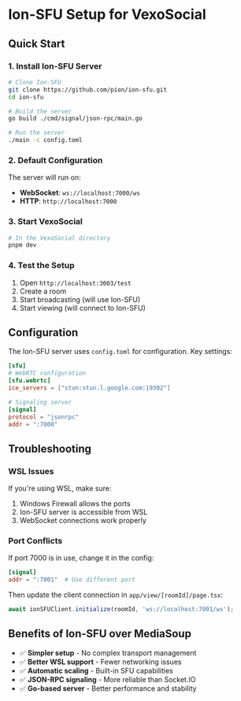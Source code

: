 # Ion-SFU Setup for VexoSocial

## Quick Start

### 1. Install Ion-SFU Server

```bash
# Clone Ion-SFU
git clone https://github.com/pion/ion-sfu.git
cd ion-sfu

# Build the server
go build ./cmd/signal/json-rpc/main.go

# Run the server
./main -c config.toml
```

### 2. Default Configuration

The server will run on:
- **WebSocket**: `ws://localhost:7000/ws`
- **HTTP**: `http://localhost:7000`

### 3. Start VexoSocial

```bash
# In the VexoSocial directory
pnpm dev
```

### 4. Test the Setup

1. Open `http://localhost:3003/test`
2. Create a room
3. Start broadcasting (will use Ion-SFU)
4. Start viewing (will connect to Ion-SFU)

## Configuration

The Ion-SFU server uses `config.toml` for configuration. Key settings:

```toml
[sfu]
# WebRTC configuration
[sfu.webrtc]
ice_servers = ["stun:stun.l.google.com:19302"]

# Signaling server
[signal]
protocol = "jsonrpc"
addr = ":7000"
```

## Troubleshooting

### WSL Issues
If you're using WSL, make sure:
1. Windows Firewall allows the ports
2. Ion-SFU server is accessible from WSL
3. WebSocket connections work properly

### Port Conflicts
If port 7000 is in use, change it in the config:
```toml
[signal]
addr = ":7001"  # Use different port
```

Then update the client connection in `app/view/[roomId]/page.tsx`:
```typescript
await ionSFUClient.initialize(roomId, 'ws://localhost:7001/ws');
```

## Benefits of Ion-SFU over MediaSoup

- ✅ **Simpler setup** - No complex transport management
- ✅ **Better WSL support** - Fewer networking issues
- ✅ **Automatic scaling** - Built-in SFU capabilities
- ✅ **JSON-RPC signaling** - More reliable than Socket.IO
- ✅ **Go-based server** - Better performance and stability
